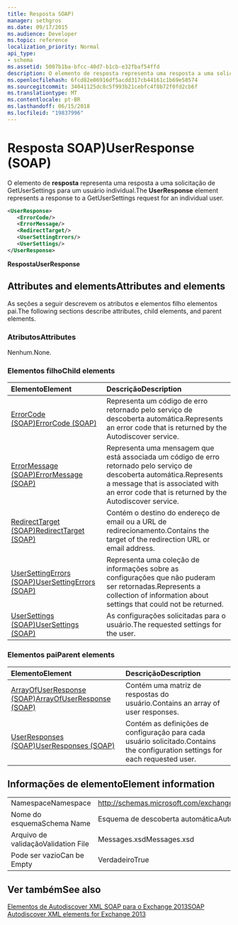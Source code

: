 ```yaml
---
title: Resposta SOAP)
manager: sethgros
ms.date: 09/17/2015
ms.audience: Developer
ms.topic: reference
localization_priority: Normal
api_type:
- schema
ms.assetid: 5007b1ba-bfcc-40d7-b1cb-e32fbaf54ffd
description: O elemento de resposta representa uma resposta a uma solicitação de GetUserSettings para um usuário individual.
ms.openlocfilehash: 6fcd82e06916df5acdd317cb44161c1b69e58574
ms.sourcegitcommit: 34041125dc8c5f993b21cebfc4f8b72f0fd2cb6f
ms.translationtype: MT
ms.contentlocale: pt-BR
ms.lasthandoff: 06/15/2018
ms.locfileid: "19837996"
---
```

# <a name="userresponse-soap"></a><span data-ttu-id="9edef-103">Resposta SOAP)</span><span class="sxs-lookup"><span data-stu-id="9edef-103">UserResponse (SOAP)</span></span>

<span data-ttu-id="9edef-104">O elemento de **resposta** representa uma resposta a uma solicitação de GetUserSettings para um usuário individual.</span><span class="sxs-lookup"><span data-stu-id="9edef-104">The **UserResponse** element represents a response to a GetUserSettings request for an individual user.</span></span> 
  
```XML
<UserResponse>
   <ErrorCode/>
   <ErrorMessage/>
   <RedirectTarget/>
   <UserSettingErrors/>
   <UserSettings/>
</UserResponse>
```

 <span data-ttu-id="9edef-105">**Resposta**</span><span class="sxs-lookup"><span data-stu-id="9edef-105">**UserResponse**</span></span>
## <a name="attributes-and-elements"></a><span data-ttu-id="9edef-106">Attributes and elements</span><span class="sxs-lookup"><span data-stu-id="9edef-106">Attributes and elements</span></span>

<span data-ttu-id="9edef-107">As seções a seguir descrevem os atributos e elementos filho elementos pai.</span><span class="sxs-lookup"><span data-stu-id="9edef-107">The following sections describe attributes, child elements, and parent elements.</span></span>
  
### <a name="attributes"></a><span data-ttu-id="9edef-108">Atributos</span><span class="sxs-lookup"><span data-stu-id="9edef-108">Attributes</span></span>

<span data-ttu-id="9edef-109">Nenhum.</span><span class="sxs-lookup"><span data-stu-id="9edef-109">None.</span></span>
  
### <a name="child-elements"></a><span data-ttu-id="9edef-110">Elementos filho</span><span class="sxs-lookup"><span data-stu-id="9edef-110">Child elements</span></span>

|<span data-ttu-id="9edef-111">**Elemento**</span><span class="sxs-lookup"><span data-stu-id="9edef-111">**Element**</span></span>|<span data-ttu-id="9edef-112">**Descrição**</span><span class="sxs-lookup"><span data-stu-id="9edef-112">**Description**</span></span>|
|:-----|:-----|
|[<span data-ttu-id="9edef-113">ErrorCode (SOAP)</span><span class="sxs-lookup"><span data-stu-id="9edef-113">ErrorCode (SOAP)</span></span>](errorcode-soap.md) <br/> |<span data-ttu-id="9edef-114">Representa um código de erro retornado pelo serviço de descoberta automática.</span><span class="sxs-lookup"><span data-stu-id="9edef-114">Represents an error code that is returned by the Autodiscover service.</span></span>  <br/> |
|[<span data-ttu-id="9edef-115">ErrorMessage (SOAP)</span><span class="sxs-lookup"><span data-stu-id="9edef-115">ErrorMessage (SOAP)</span></span>](errormessage-soap.md) <br/> |<span data-ttu-id="9edef-116">Representa uma mensagem que está associada um código de erro retornado pelo serviço de descoberta automática.</span><span class="sxs-lookup"><span data-stu-id="9edef-116">Represents a message that is associated with an error code that is returned by the Autodiscover service.</span></span>  <br/> |
|[<span data-ttu-id="9edef-117">RedirectTarget (SOAP)</span><span class="sxs-lookup"><span data-stu-id="9edef-117">RedirectTarget (SOAP)</span></span>](redirecttarget-soap.md) <br/> |<span data-ttu-id="9edef-118">Contém o destino do endereço de email ou a URL de redirecionamento.</span><span class="sxs-lookup"><span data-stu-id="9edef-118">Contains the target of the redirection URL or email address.</span></span>  <br/> |
|[<span data-ttu-id="9edef-119">UserSettingErrors (SOAP)</span><span class="sxs-lookup"><span data-stu-id="9edef-119">UserSettingErrors (SOAP)</span></span>](usersettingerrors-soap.md) <br/> |<span data-ttu-id="9edef-120">Representa uma coleção de informações sobre as configurações que não puderam ser retornadas.</span><span class="sxs-lookup"><span data-stu-id="9edef-120">Represents a collection of information about settings that could not be returned.</span></span>  <br/> |
|[<span data-ttu-id="9edef-121">UserSettings (SOAP)</span><span class="sxs-lookup"><span data-stu-id="9edef-121">UserSettings (SOAP)</span></span>](usersettings-soap.md) <br/> |<span data-ttu-id="9edef-122">As configurações solicitadas para o usuário.</span><span class="sxs-lookup"><span data-stu-id="9edef-122">The requested settings for the user.</span></span>  <br/> |
   
### <a name="parent-elements"></a><span data-ttu-id="9edef-123">Elementos pai</span><span class="sxs-lookup"><span data-stu-id="9edef-123">Parent elements</span></span>

|<span data-ttu-id="9edef-124">**Elemento**</span><span class="sxs-lookup"><span data-stu-id="9edef-124">**Element**</span></span>|<span data-ttu-id="9edef-125">**Descrição**</span><span class="sxs-lookup"><span data-stu-id="9edef-125">**Description**</span></span>|
|:-----|:-----|
|[<span data-ttu-id="9edef-126">ArrayOfUserResponse (SOAP)</span><span class="sxs-lookup"><span data-stu-id="9edef-126">ArrayOfUserResponse (SOAP)</span></span>](arrayofuserresponse-soap.md) <br/> |<span data-ttu-id="9edef-127">Contém uma matriz de respostas do usuário.</span><span class="sxs-lookup"><span data-stu-id="9edef-127">Contains an array of user responses.</span></span>  <br/> |
|[<span data-ttu-id="9edef-128">UserResponses (SOAP)</span><span class="sxs-lookup"><span data-stu-id="9edef-128">UserResponses (SOAP)</span></span>](userresponses-soap.md) <br/> |<span data-ttu-id="9edef-129">Contém as definições de configuração para cada usuário solicitado.</span><span class="sxs-lookup"><span data-stu-id="9edef-129">Contains the configuration settings for each requested user.</span></span>  <br/> |
   
## <a name="element-information"></a><span data-ttu-id="9edef-130">Informações de elemento</span><span class="sxs-lookup"><span data-stu-id="9edef-130">Element information</span></span>

|||
|:-----|:-----|
|<span data-ttu-id="9edef-131">Namespace</span><span class="sxs-lookup"><span data-stu-id="9edef-131">Namespace</span></span>  <br/> |http://schemas.microsoft.com/exchange/2010/Autodiscover  <br/> |
|<span data-ttu-id="9edef-132">Nome do esquema</span><span class="sxs-lookup"><span data-stu-id="9edef-132">Schema Name</span></span>  <br/> |<span data-ttu-id="9edef-133">Esquema de descoberta automática</span><span class="sxs-lookup"><span data-stu-id="9edef-133">Autodiscover schema</span></span>  <br/> |
|<span data-ttu-id="9edef-134">Arquivo de validação</span><span class="sxs-lookup"><span data-stu-id="9edef-134">Validation File</span></span>  <br/> |<span data-ttu-id="9edef-135">Messages.xsd</span><span class="sxs-lookup"><span data-stu-id="9edef-135">Messages.xsd</span></span>  <br/> |
|<span data-ttu-id="9edef-136">Pode ser vazio</span><span class="sxs-lookup"><span data-stu-id="9edef-136">Can be Empty</span></span>  <br/> |<span data-ttu-id="9edef-137">Verdadeiro</span><span class="sxs-lookup"><span data-stu-id="9edef-137">True</span></span>  <br/> |
   
## <a name="see-also"></a><span data-ttu-id="9edef-138">Ver também</span><span class="sxs-lookup"><span data-stu-id="9edef-138">See also</span></span>



[<span data-ttu-id="9edef-139">Elementos de Autodiscover XML SOAP para o Exchange 2013</span><span class="sxs-lookup"><span data-stu-id="9edef-139">SOAP Autodiscover XML elements for Exchange 2013</span></span>](soap-autodiscover-xml-elements-for-exchange-2013.md)

